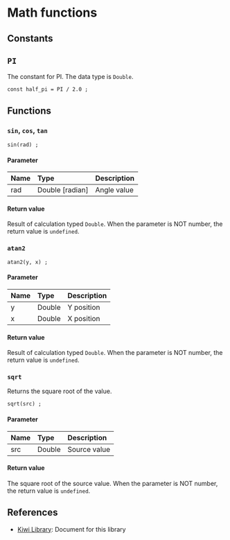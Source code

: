 # Math functions

## Constants
## `PI`
The constant for PI. The data type is `Double`.
````
const half_pi = PI / 2.0 ;
````

## Functions
### `sin`, `cos`, `tan`
````
sin(rad) ;
````

#### Parameter

|Name       |Type             |Description                  |
|:--        |:--              |:--                          |
|rad        |Double [radian]  |Angle value                  |

#### Return value
Result of calculation typed `Double`.
When the parameter is NOT number, the return value is `undefined`.

### `atan2`
````
atan2(y, x) ;
````

#### Parameter

|Name       |Type             |Description                  |
|:--        |:--              |:--                          |
|y          |Double           |Y position                   |
|x          |Double           |X position                   |

#### Return value
Result of calculation typed `Double`.
When the parameter is NOT number, the return value is `undefined`.

### `sqrt`
Returns the square root of the value.
````
sqrt(src) ;
````

#### Parameter
|Name       |Type             |Description                  |
|:--        |:--              |:--                          |
|src        |Double           |Source value                  |

#### Return value
The square root of the source value.
When the parameter is NOT number, the return value is `undefined`.

## References
* [Kiwi Library](https://github.com/steelwheels/KiwiScript/blob/master/KiwiLibrary/Document/Library.md): Document for this library
